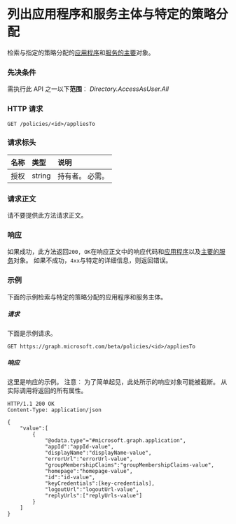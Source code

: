 # <a name="list-applications-and-service-principals-with-specific-policy-assigned"></a>列出应用程序和服务主体与特定的策略分配

检索与指定的策略分配的[应用程序](../resources/application.md)和[服务的主要](../resources/serviceprincipal.md)对象。

### <a name="prerequisites"></a>先决条件
需执行此 API 之一以下**范围**︰ *Directory.AccessAsUser.All*

### <a name="http-request"></a>HTTP 请求
```http
GET /policies/<id>/appliesTo
```

### <a name="request-headers"></a>请求标头
| 名称       | 类型 | 说明|
|:---------------|:--------|:----------|
| 授权  | string  | 持有者<token>。 必需。 |

### <a name="request-body"></a>请求正文
请不要提供此方法请求正文。

### <a name="response"></a>响应
如果成功，此方法返回`200, OK`在响应正文中的响应代码和[应用程序](../resources/application.md)以及[主要的服务](../resources/serviceprincipal.md)对象。 如果不成功，`4xx`与特定的详细信息，则返回错误。

### <a name="example"></a>示例
下面的示例检索与特定的策略分配的应用程序和服务主体。

##### <a name="request"></a>请求
下面是示例请求。

```http
GET https://graph.microsoft.com/beta/policies/<id>/appliesTo
```

##### <a name="response"></a>响应
这里是响应的示例。 注意︰ 为了简单起见，此处所示的响应对象可能被截断。 从实际调用将返回的所有属性。

```http
HTTP/1.1 200 OK
Content-Type: application/json

{
    "value":[
        {
            "@odata.type"="#microsoft.graph.application",
            "appId":"appId-value",
            "displayName":"displayName-value",
            "errorUrl":"errorUrl-value",
            "groupMembershipClaims":"groupMembershipClaims-value",
            "homepage":"homepage-value",
            "id":"id-value",
            "keyCredentials":[key-credentials],
            "logoutUrl":"logoutUrl-value",
            "replyUrls":["replyUrls-value"]
        }
    ]
}
```
